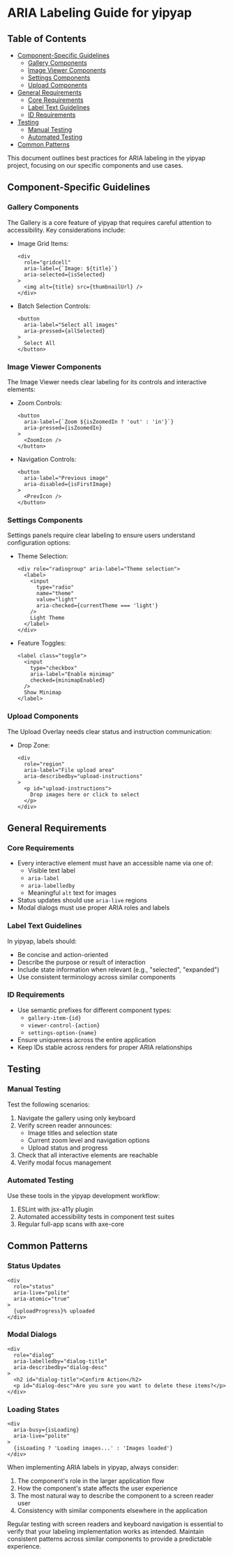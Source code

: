 # ARIA Labeling Guide for yipyap

## Table of Contents
- [Component-Specific Guidelines](#component-specific-guidelines)
  - [Gallery Components](#gallery-components)
  - [Image Viewer Components](#image-viewer-components)
  - [Settings Components](#settings-components)
  - [Upload Components](#upload-components)
- [General Requirements](#general-requirements)
  - [Core Requirements](#core-requirements)
  - [Label Text Guidelines](#label-text-guidelines)
  - [ID Requirements](#id-requirements)
- [Testing](#testing)
  - [Manual Testing](#manual-testing)
  - [Automated Testing](#automated-testing)
- [Common Patterns](#common-patterns)

This document outlines best practices for ARIA labeling in the yipyap project, focusing on our specific components and use cases.

## Component-Specific Guidelines

### Gallery Components

The Gallery is a core feature of yipyap that requires careful attention to accessibility. Key considerations include:

- Image Grid Items:
  ```tsx
  <div 
    role="gridcell"
    aria-label={`Image: ${title}`}
    aria-selected={isSelected}
  >
    <img alt={title} src={thumbnailUrl} />
  </div>
  ```

- Batch Selection Controls:
  ```tsx
  <button
    aria-label="Select all images"
    aria-pressed={allSelected}
  >
    Select All
  </button>
  ```

### Image Viewer Components

The Image Viewer needs clear labeling for its controls and interactive elements:

- Zoom Controls:
  ```tsx
  <button
    aria-label={`Zoom ${isZoomedIn ? 'out' : 'in'}`}
    aria-pressed={isZoomedIn}
  >
    <ZoomIcon />
  </button>
  ```

- Navigation Controls:
  ```tsx
  <button
    aria-label="Previous image"
    aria-disabled={isFirstImage}
  >
    <PrevIcon />
  </button>
  ```

### Settings Components

Settings panels require clear labeling to ensure users understand configuration options:

- Theme Selection:
  ```tsx
  <div role="radiogroup" aria-label="Theme selection">
    <label>
      <input
        type="radio"
        name="theme"
        value="light"
        aria-checked={currentTheme === 'light'}
      />
      Light Theme
    </label>
  </div>
  ```

- Feature Toggles:
  ```tsx
  <label class="toggle">
    <input
      type="checkbox"
      aria-label="Enable minimap"
      checked={minimapEnabled}
    />
    Show Minimap
  </label>
  ```

### Upload Components

The Upload Overlay needs clear status and instruction communication:

- Drop Zone:
  ```tsx
  <div
    role="region"
    aria-label="File upload area"
    aria-describedby="upload-instructions"
  >
    <p id="upload-instructions">
      Drop images here or click to select
    </p>
  </div>
  ```

## General Requirements

### Core Requirements

- Every interactive element must have an accessible name via one of:
  - Visible text label
  - `aria-label`
  - `aria-labelledby`
  - Meaningful `alt` text for images
- Status updates should use `aria-live` regions
- Modal dialogs must use proper ARIA roles and labels

### Label Text Guidelines

In yipyap, labels should:
- Be concise and action-oriented
- Describe the purpose or result of interaction
- Include state information when relevant (e.g., "selected", "expanded")
- Use consistent terminology across similar components

### ID Requirements

- Use semantic prefixes for different component types:
  - `gallery-item-{id}`
  - `viewer-control-{action}`
  - `settings-option-{name}`
- Ensure uniqueness across the entire application
- Keep IDs stable across renders for proper ARIA relationships

## Testing

### Manual Testing

Test the following scenarios:
1. Navigate the gallery using only keyboard
2. Verify screen reader announces:
   - Image titles and selection state
   - Current zoom level and navigation options
   - Upload status and progress
3. Check that all interactive elements are reachable
4. Verify modal focus management

### Automated Testing

Use these tools in the yipyap development workflow:
1. ESLint with jsx-a11y plugin
2. Automated accessibility tests in component test suites
3. Regular full-app scans with axe-core

## Common Patterns

### Status Updates
```tsx
<div 
  role="status"
  aria-live="polite"
  aria-atomic="true"
>
  {uploadProgress}% uploaded
</div>
```

### Modal Dialogs
```tsx
<div
  role="dialog"
  aria-labelledby="dialog-title"
  aria-describedby="dialog-desc"
>
  <h2 id="dialog-title">Confirm Action</h2>
  <p id="dialog-desc">Are you sure you want to delete these items?</p>
</div>
```

### Loading States
```tsx
<div
  aria-busy={isLoading}
  aria-live="polite"
>
  {isLoading ? 'Loading images...' : 'Images loaded'}
</div>
```

When implementing ARIA labels in yipyap, always consider:
1. The component's role in the larger application flow
2. How the component's state affects the user experience
3. The most natural way to describe the component to a screen reader user
4. Consistency with similar components elsewhere in the application

Regular testing with screen readers and keyboard navigation is essential to verify that your labeling implementation works as intended. Maintain consistent patterns across similar components to provide a predictable experience.

